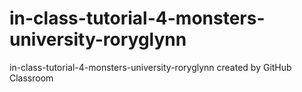 # in-class-tutorial-4-monsters-university-roryglynn
in-class-tutorial-4-monsters-university-roryglynn created by GitHub Classroom
